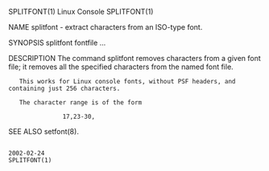 SPLITFONT(1)                                                                                                                                         Linux Console                                                                                                                                         SPLITFONT(1)

NAME
       splitfont - extract characters from an ISO-type font.

SYNOPSIS
       splitfont fontfile <character range>...

DESCRIPTION
       The command splitfont removes characters from a given font file; it removes all the specified characters from the named font file.

       This works for Linux console fonts, without PSF headers, and containing just 256 characters.

       The character range is of the form

                   17,23-30,

SEE ALSO
       setfont(8).

                                                                                                                                                       2002-02-24                                                                                                                                          SPLITFONT(1)
